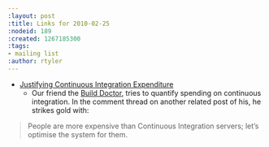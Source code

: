 ```yaml
---
:layout: post
:title: Links for 2010-02-25
:nodeid: 189
:created: 1267185300
:tags:
- mailing list
:author: rtyler
---
```

* [Justifying Continuous Integration Expenditure](https://www.build-doctor.com/2010/02/25/justifying-continuous-integration-expenditure/)
   * Our friend the <a id="aptureLink_j0hagVgqXF" href="https://twitter.com/builddoctor">Build Doctor</a>, tries to quantify spending on continuous integration. In the comment thread on another related post of his, he strikes gold with:

> People are more expensive than Continuous Integration servers; let’s optimise the system for them.
